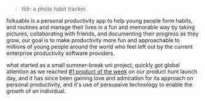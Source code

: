 > tldr: a photo habit tracker.

folksable is a personal productivity app to help young people form habits, and routines and manage their lives in a fun and memorable way by taking pictures, collaborating with friends, and documenting their progress as they grow, our goal is to make productivity more fun and approachable to millions of young people around the world who feel left out by the current enterprise productivity software providers.

what started as a small summer-break uni project, quickly got global attention as we reached [#1 product of the week](https://www.producthunt.com/posts/folksable-3) on our product hunt launch day, and it has since been gaining love and admiration for its approach on personal productivity, and it's use of persuasive technology to enable the growth of an individual.
